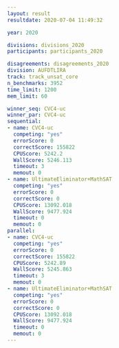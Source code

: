 ```yaml
---
layout: result
resultdate: 2020-07-04 11:49:32

year: 2020

divisions: divisions_2020
participants: participants_2020

disagreements: disagreements_2020
division: AUFDTLIRA
track: track_unsat_core
n_benchmarks: 3952
time_limit: 1200
mem_limit: 60

winner_seq: CVC4-uc
winner_par: CVC4-uc
sequential:
- name: CVC4-uc
  competing: "yes"
  errorScore: 0
  correctScore: 155822
  CPUScore: 5242.2
  WallScore: 5246.113
  timeout: 3
  memout: 0
- name: UltimateEliminator+MathSAT
  competing: "yes"
  errorScore: 0
  correctScore: 0
  CPUScore: 13092.018
  WallScore: 9477.924
  timeout: 0
  memout: 0
parallel:
- name: CVC4-uc
  competing: "yes"
  errorScore: 0
  correctScore: 155822
  CPUScore: 5242.89
  WallScore: 5245.863
  timeout: 3
  memout: 0
- name: UltimateEliminator+MathSAT
  competing: "yes"
  errorScore: 0
  correctScore: 0
  CPUScore: 13092.018
  WallScore: 9477.924
  timeout: 0
  memout: 0
---
```

